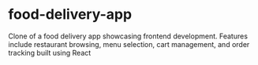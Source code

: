 # food-delivery-app
Clone of a food delivery app showcasing frontend development. Features include restaurant browsing, menu selection, cart management, and order tracking built using React

